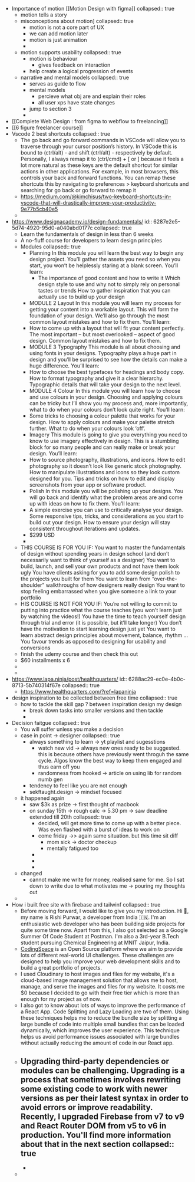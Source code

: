 - Importance of motion [[Motion Design with figma]]
  collapsed:: true
	- motion tells a story
	- misconceptions about motion]
	  collapsed:: true
		- motion is not a core part of UX
		- we can add motion later
		- motion is just animation
		-
	- motion supports usability
	  collapsed:: true
		- motion is behaviour
			- gives feedback on interaction
		- help create a logical progression of events
	- narrative and mental models
	  collapsed:: true
		- serves as guide to flow
		- mental models
			- percieve what obj are and explain their roles
			- all user xps have state changes
		- jump to section 3
		-
- [[Complete Web Design : from figma to webflow to freelancing]]
- [[6 figure freelancer course]]
- Vscode 2 best shortcuts
  collapsed:: true
	- The go back and go forward commands in VSCode will allow you to traverse through your cursor position’s history. In VSCode this is bound to (ctrl/alt) - and shift (ctrl/alt) - respectively by default. Personally, I always remap it to (ctrl/cmd) + [ or ] because it feels a lot more natural as these keys are the default shortcut for similar actions in other applications. For example, in most browsers, this controls your back and forward functions. You can remap these shortcuts this by navigating to preferences > keyboard shortcuts and searching for go back or go forward to remap it
	- https://medium.com/@kimchisus/two-keyboard-shortcuts-in-vscode-that-will-drastically-improve-your-productivity-9e77b5cb40e5
	-
- https://www.designacademy.io/design-fundamentals/
  id:: 6287e2e5-5d74-4920-95d0-a040abd0177c
  collapsed:: true
	- Learn the fundamentals of design in less than 6 weeks
	- A no-fluff course for developers to learn design principles
	- Modules
	  collapsed:: true
		- Planning
		  In this module you will learn the best way to begin any design project. You’ll gather the assets you need so when you start, you won’t be helplessly staring at a blank screen. You’ll learn:
			- The importance of good content and how to write it
			  Which design style to use and why not to simply rely on personal tastes or trends
			  How to gather inspiration that you can actually use to build up your design
		- MODULE 2
		  Layout
		  In this module you will learn my process for getting your content into a workable layout. This will form the foundation of your design. We’ll also go through the most common layout mistakes and how to fix them. You’ll learn:
		- How to come up with a layout that will fit your content perfectly.
		  The most important – but most overlooked – aspect of good design.
		  Common layout mistakes and how to fix them.
		- MODULE 3
		  Typography
		  This module is all about choosing and using fonts in your designs. Typography plays a huge part in design and you’ll be surprised to see how the details can make a huge difference. You’ll learn:
		- How to choose the best typefaces for headings and body copy.
		  How to format typography and give it a clear hierarchy.
		  Typographic details that will take your design to the next level.
		- MODULE 4
		  Colour
		  In this module you will learn how to choose and use colours in your design. Choosing and applying colours can be tricky but I’ll show you my process and, more importantly, what to do when your colours don’t look quite right. You’ll learn:
		- Some tricks to choosing a colour palette that works for your design.
		  How to apply colours and make your palette stretch further.
		  What to do when your colours look ‘off’.
		- Imagery
		  This module is going to give you everything you need to know to use imagery effectively in design. This is a stumbling block for so many people and can really make or break your design. You’ll learn:
		- How to source photography, illustrations, and icons.
		  How to edit photography so it doesn’t look like generic stock photography.
		  How to manipulate illustrations and icons so they look custom designed for you.
		  Tips and tricks on how to edit and display screenshots from your app or software product.
		- Polish
		  In this module you will be polishing up your designs. You will go back and identify what the problem areas are and come up with ideas on how to fix them. You’ll learn:
		- A simple exercise you can use to critically analyse your design.
		  Some responsive tips, tricks, and considerations as you start to build out your design.
		  How to ensure your design will stay consistent throughout iterations and updates.
		- $299 USD
		-
	- THIS COURSE IS FOR YOU IF:
	  You want to master the fundamentals of design without spending years in design school (and don’t necessarily want to think of yourself as a designer)
	  You want to build, launch, and sell your own products and not have them look ugly
	  You have clients asking for you to add some design polish to the projects you built for them
	  You want to learn from “over-the-shoulder” walkthroughs of how designers really design
	  You want to stop feeling embarrassed when you give someone a link to your portfolio
	- HIS COURSE IS NOT FOR YOU IF:
	  You’re not willing to commit to putting into practice what the course teaches (you won’t learn just by watching the videos!)
	  You have the time to teach yourself design through trial and error (it is possible, but it’ll take longer)
	  You don’t have the motivation to start learning design just yet
	  You want to learn abstract design principles about movement, balance, rhythm …
	  You favour trends as opposed to designing for usability and conversions
	- finish the udemy course and then check this out
	- $60 installments x 6
	-
	-
- https://www.lapa.ninja/post/healthquarters/
  id:: 6288ac29-ec0e-4b0c-8713-5b740314f67e
  collapsed:: true
	- https://www.healthquarters.com/?ref=lapaninja
- design inspiration to be collected between free time
  collapsed:: true
	- how to tackle the skill gap ? between inspiration design my design
		- break down tasks into smaller versions and then tackle
		-
- Decision faitgue
  collapsed:: true
	- You will suffer unless you make a decision
	- case in point -> designer
	  collapsed:: true
		- always something to learn -> yt playlist and sugesstions
			- watch new vid -> always new ones ready to be suggested. this is because others have previously went throguh the same cycle. Algos know the best way to keep them engaged and thus earn off you
			- randomness from hooked -> article on using lib for random numb gen
		- tendency to feel like you are not enough
		- sekftaught.design -> mindset focused
	- it happened again
		- saw $3k as prize -> first thought of macbook
		- on sunday 15th -> rough calc -> 5.30 pm -> saw deadline extended till 20th
		  collapsed:: true
			- decided, will get more time to come up with a better piece. Was even flashed with a burst of ideas to work on
			- come friday ->> again same situation. but this time sit diff
				- mom sick -> doctor checkup
				- mentally fatigued too
			-
			-
			-
	- changed
		- cannot make me write for money, realised same for me. So I sat down to write due to what motivates me -> pouring my thoughts out
	-
- How i built free site with firebase and tailwinf
  collapsed:: true
	- Before moving forward, I would like to give you my introduction.
	  Hi 👋, my name is Rishi Purwar, a developer from India 🇮🇳. I'm an enthusiastic web developer who has been building side projects for quite some time now. Apart from this, I also got selected as a Google Summer Of Code Student at Postman. I'm also a 3rd-year B.Tech student pursuing Chemical Engineering at MNIT Jaipur, India.
	- [CodingSpace](https://github.com/rishipurwar1/coding-space) is an Open Source platform where we aim to provide lots of different real-world UI challenges. These challenges are designed to help you improve your web development skills and to build a great portfolio of projects.
	- I used Cloudinary to host images and files for my website, it's a cloud-based image management solution that allows me to host, manage, and serve the images and files for my website. It costs me $0 because I decided to go with their free tier which is more than enough for my project as of now.
	- I also got to know about lots of ways to improve the performance of a React App. Code Splitting and Lazy Loading are two of them. Using these techniques helps me to reduce the bundle size by splitting a large bundle of code into multiple small bundles that can be loaded dynamically, which improves the user experience. This technique helps us avoid performance issues associated with large bundles without actually reducing the amount of code in our React app.
	- Upgrading third-party dependencies or modules can be challenging. Upgrading is a process that sometimes involves rewriting some existing code to work with newer versions as per their latest syntax in order to avoid errors or improve readability. Recently, I upgraded Firebase from v7 to v9 and React Router DOM from v5 to v6 in production. You'll find more information about that in the next section
	  collapsed:: true
		-
		-
	-